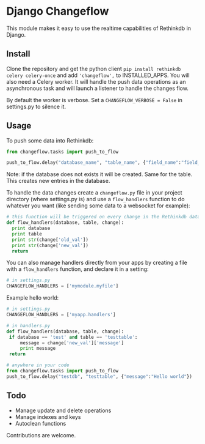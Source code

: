 Django Changeflow
=================

This module makes it easy to use the realtime capabilities of
Rethinkdb in Django.

Install
-------

Clone the repository and get the python client `pip install rethinkdb celery celery-once` and add `'changeflow',` to INSTALLED_APPS.
You will also need a Celery worker. It will handle the push data operations as an asynchronous task and will
launch a listener to handle the changes flow.

By default the worker is verbose. Set a ``CHANGEFLOW_VERBOSE = False`` in settings.py to silence it.

Usage
-----

To push some data into Rethinkdb:

  ```python
from changeflow.tasks import push_to_flow

push_to_flow.delay("database_name", "table_name", {"field_name":"field_value"})
  ```

Note: if the database does not exists it will be created. Same for the table. 
This creates new entries in the database.

To handle the data changes create a `changeflow.py` file in your project directory (where settings.py is) and
use a `flow_handlers` function to do whatever you want (like sending some data to a websocket for example):

  ```python
# this function will be triggered on every change in the Rethinkdb data
def flow_handlers(database, table, change):
    print database
    print table
    print str(change['old_val'])
    print str(change['new_val'])
    return
  ```
  
You can also manage handlers directly from your apps by creating a file with a `flow_handlers`
function, and declare it in a setting:

   ```python
# in settings.py
CHANGEFLOW_HANDLERS = ['mymodule.myfile']
  ```
Example hello world:

   ```python
# in settings.py
CHANGEFLOW_HANDLERS = ['myapp.handlers']

# in handlers.py
def flow_handlers(database, table, change):
	if database == 'test' and table == 'testtable':
    	message = change['new_val']['message']
    	print message
    return

# anywhere in your code
from changeflow.tasks import push_to_flow
push_to_flow.delay("testdb", "testtable", {"message":"Hello world"})
  ```
  
Todo
----

- Manage update and delete operations
- Manage indexes and keys
- Autoclean functions

Contributions are welcome.
 